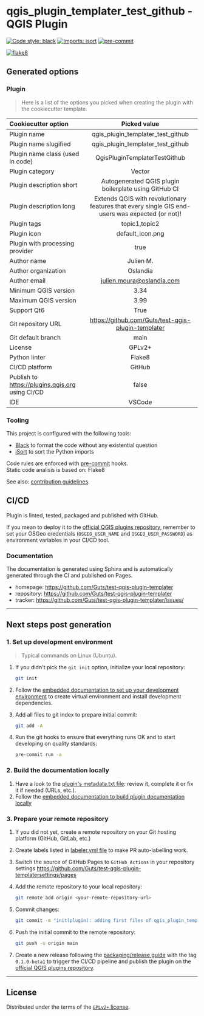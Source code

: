 # qgis_plugin_templater_test_github - QGIS Plugin

[![Code style: black](https://img.shields.io/badge/code%20style-black-000000.svg)](https://github.com/psf/black)
[![Imports: isort](https://img.shields.io/badge/%20imports-isort-%231674b1?style=flat&labelColor=ef8336)](https://pycqa.github.io/isort/)
[![pre-commit](https://img.shields.io/badge/pre--commit-enabled-brightgreen?logo=pre-commit&logoColor=white)](https://github.com/pre-commit/pre-commit)


[![flake8](https://img.shields.io/badge/linter-flake8-green)](https://flake8.pycqa.org/)

## Generated options

### Plugin

> Here is a list of the options you picked when creating the plugin with the cookiecutter template.

| Cookiecutter option | Picked value |
| :------------------ | :----------: |
| Plugin name | qgis_plugin_templater_test_github |
| Plugin name slugified | qgis_plugin_templater_test_github |
| Plugin name class (used in code) | QgisPluginTemplaterTestGithub |
| Plugin category | Vector |
| Plugin description short | Autogenerated QGIS plugin boilerplate using GitHub CI |
| Plugin description long | Extends QGIS with revolutionary features that every single GIS end-users was expected (or not)! |
| Plugin tags | topic1,topic2 |
| Plugin icon | default_icon.png |
| Plugin with processing provider | true |
| Author name | Julien M. |
| Author organization | Oslandia |
| Author email | julien.moura@oslandia.com |
| Minimum QGIS version | 3.34 |
| Maximum QGIS version | 3.99 |
| Support Qt6 | True |
| Git repository URL | https://github.com/Guts/test-qgis-plugin-templater |
| Git default branch | main |
| License | GPLv2+ |
| Python linter | Flake8 |
| CI/CD platform | GitHub |
| Publish to <https://plugins.qgis.org> using CI/CD | false |
| IDE | VSCode |

### Tooling

This project is configured with the following tools:

- [Black](https://black.readthedocs.io/en/stable/) to format the code without any existential question
- [iSort](https://pycqa.github.io/isort/) to sort the Python imports

Code rules are enforced with [pre-commit](https://pre-commit.com/) hooks.  
Static code analisis is based on: Flake8

See also: [contribution guidelines](CONTRIBUTING.md).

## CI/CD

Plugin is linted, tested, packaged and published with GitHub.

If you mean to deploy it to the [official QGIS plugins repository](https://plugins.qgis.org/), remember to set your OSGeo credentials (`OSGEO_USER_NAME` and `OSGEO_USER_PASSWORD`) as environment variables in your CI/CD tool.


### Documentation

The documentation is generated using Sphinx and is automatically generated through the CI and published on Pages.

- homepage: <https://github.com/Guts/test-qgis-plugin-templater>
- repository: <https://github.com/Guts/test-qgis-plugin-templater>
- tracker: <https://github.com/Guts/test-qgis-plugin-templater/issues/>

----

## Next steps post generation

### 1. Set up development environment

> Typical commands on Linux (Ubuntu).

1. If you didn't pick the `git init` option, initialize your local repository:

    ```sh
    git init
    ```

1. Follow the [embedded documentation to set up your development environment](./docs/development/environment.md) to create  virtual environment and install development dependencies.
1. Add all files to git index to prepare initial commit:

    ```sh
    git add -A
    ```

1. Run the git hooks to ensure that everything runs OK and to start developing on quality standards:

    ```sh
    pre-commit run -a
    ```

### 2. Build the documentation locally

1. Have a look to the [plugin's metadata.txt file](qgis_plugin_templater_test_github/metadata.txt): review it, complete it or fix it if needed (URLs, etc.).
1. Follow the [embedded documentation to build plugin documentation locally](./docs/development/documentation.md)

### 3. Prepare your remote repository

1. If you did not yet, create a remote repository on your Git hosting platform (GitHub, GitLab, etc.)
1. Create labels listed in [labeler.yml file](.github/labeler.yml) to make PR auto-labelling work.
1. Switch the source of GitHub Pages to `GitHub Actions` in your repository settings <https://github.com/Guts/test-qgis-plugin-templatersettings/pages>
1. Add the remote repository to your local repository:

    ```sh
    git remote add origin <your-remote-repository-url>
    ```

1. Commit changes:

    ```sh
    git commit -m "init(plugin): adding first files of qgis_plugin_templater_test_github" -m "generated with QGIS Plugin Templater (https://oslandia.gitlab.io/qgis/template-qgis-plugin)"
    ```

1. Push the initial commit to the remote repository:

    ```sh
    git push -u origin main
    ```

1. Create a new release following the [packaging/release guide](./docs/packaging.md) with the tag `0.1.0-beta1` to trigger the CI/CD pipeline and publish the plugin on the [official QGIS plugins repository](https://plugins.qgis.org/).

----

## License

Distributed under the terms of the [`GPLv2+` license](LICENSE).
